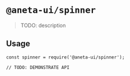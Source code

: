 # `@aneta-ui/spinner`

> TODO: description

## Usage

```
const spinner = require('@aneta-ui/spinner');

// TODO: DEMONSTRATE API
```
